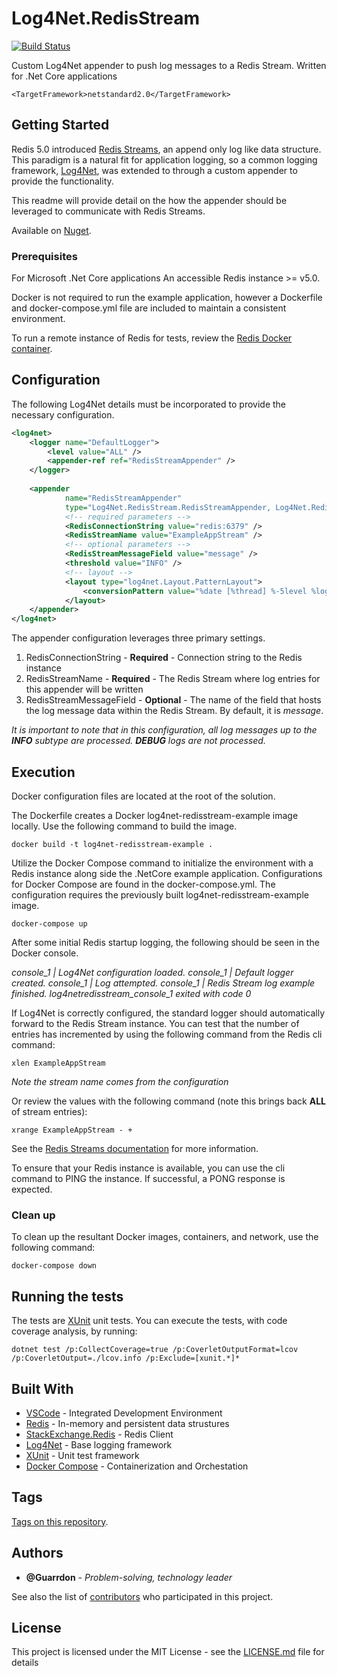 # Log4Net.RedisStream

[![Build Status](https://dev.azure.com/mattlyons/mattlyons/_apis/build/status/Guarrdon.Log4Net.RedisStream?branchName=master)](https://dev.azure.com/mattlyons/mattlyons/_build/latest?definitionId=1&branchName=master)

Custom Log4Net appender to push log messages to a Redis Stream.
Written for .Net Core applications 

```
<TargetFramework>netstandard2.0</TargetFramework>
```

## Getting Started

Redis 5.0 introduced [Redis Streams](https://redis.io/topics/streams-intro), an append only log like data structure.  This paradigm is a natural fit for application logging, so a common logging framework, [Log4Net](https://logging.apache.org/log4net/), was extended to through a custom appender to provide the functionality.

This readme will provide detail on the how the appender should be leveraged to communicate with Redis Streams.

Available on [Nuget](https://www.nuget.org/packages/Log4Net.RedisStream/).

### Prerequisites

For Microsoft .Net Core applications
An accessible Redis instance >= v5.0.

Docker is not required to run the example application, however a Dockerfile and docker-compose.yml file are included to maintain a consistent environment.

To run a remote instance of Redis for tests, review the [Redis Docker container](https://hub.docker.com/_/redis).    


## Configuration

The following Log4Net details must be incorporated to provide the necessary configuration.

```xml
<log4net>
    <logger name="DefaultLogger">
        <level value="ALL" />    
        <appender-ref ref="RedisStreamAppender" />
    </logger>
    
    <appender
            name="RedisStreamAppender"
            type="Log4Net.RedisStream.RedisStreamAppender, Log4Net.RedisStream">
            <!-- required parameters -->
            <RedisConnectionString value="redis:6379" />
            <RedisStreamName value="ExampleAppStream" />
            <!-- optional parameters -->
            <RedisStreamMessageField value="message" />
            <threshold value="INFO" />
            <!-- layout -->
            <layout type="log4net.Layout.PatternLayout">
                <conversionPattern value="%date [%thread] %-5level %logger [%property{NDC}] - %message%newline" />
            </layout>
    </appender>
</log4net>
```

The appender configuration leverages three primary settings.
1. RedisConnectionString - **Required** - Connection string to the Redis instance
1. RedisStreamName - **Required** - The Redis Stream where log entries for this appender will be written
1. RedisStreamMessageField - **Optional** - The name of the field that hosts the log message data within the Redis Stream.  By default, it is *message*.

*It is important to note that in this configuration, all log messages up to the **INFO** subtype are processed.  **DEBUG** logs are not processed.* 


## Execution

Docker configuration files are located at the root of the solution.

The Dockerfile creates a Docker log4net-redisstream-example image locally.  Use the following command to build the image.

```
docker build -t log4net-redisstream-example .
```

Utilize the Docker Compose command to initialize the environment with a Redis instance along side the .NetCore example application.  Configurations for Docker Compose are found in the docker-compose.yml.  The configuration requires the previously built log4net-redisstream-example image.

```
docker-compose up
```

After some initial Redis startup logging, the following should be seen in the Docker console.

*console_1  | Log4Net configuration loaded.*
*console_1  | Default logger created.*
*console_1  | Log attempted.*
*console_1  | Redis Stream log example finished.*
*log4netredisstream_console_1 exited with code 0*

If Log4Net is correctly configured, the standard logger should automatically forward to the Redis Stream instance.
You can test that the number of entries has incremented by using the following command from the Redis cli command:

```
xlen ExampleAppStream
```
*Note the stream name comes from the configuration*

Or review the values with the following command (note this brings back **ALL** of stream entries):

```
xrange ExampleAppStream - +
```

See the [Redis Streams documentation](https://redis.io/topics/streams-intro) for more information.

To ensure that your Redis instance is available, you can use the cli command to PING the instance.  If successful, a PONG response is expected.


### Clean up

To clean up the resultant Docker images, containers, and network, use the following command: 

```
docker-compose down
```


## Running the tests

The tests are [XUnit](https://xunit.github.io/) unit tests.
You can execute the tests, with code coverage analysis, by running:

```
dotnet test /p:CollectCoverage=true /p:CoverletOutputFormat=lcov /p:CoverletOutput=./lcov.info /p:Exclude=[xunit.*]*
```


## Built With

* [VSCode](https://code.visualstudio.com/) - Integrated Development Environment
* [Redis](https://redis.io/) - In-memory and persistent data strustures
* [StackExchange.Redis](https://github.com/StackExchange/StackExchange.Redis) - Redis Client
* [Log4Net](https://logging.apache.org/log4net/) - Base logging framework
* [XUnit](https://xunit.github.io/) - Unit test framework
* [Docker Compose](https://docs.docker.com/compose/) - Containerization and Orchestation

## Tags

[Tags on this repository](https://github.com/guarrdon/log4netredisstream/tags). 

## Authors

* **@Guarrdon** - *Problem-solving, technology leader*

See also the list of [contributors](https://github.com/guarrdon/log4netredisstream/contributors) who participated in this project.

## License

This project is licensed under the MIT License - see the [LICENSE.md](LICENSE.md) file for details